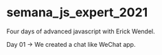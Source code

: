# semana_js_expert_2021

Four days of advanced javascript with Erick Wendel.

Day 01 -> We created a chat like WeChat app.
